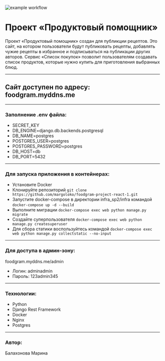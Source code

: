 ![example workflow](https://github.com/margoloko/foodgram-project-react-1/actions/workflows/foodgram-workflow.yml/badge.svg)
# Проект «Продуктовый помощник»
Проект «Продуктовый помощник» создан для публикции рецептов.
Это сайт, на котором пользователи будут публиковать рецепты, добавлять чужие рецепты в избранное и подписываться на публикации других авторов. Сервис «Список покупок» позволит пользователям создавать список продуктов, которые нужно купить для приготовления выбранных блюд.
-- -
## Сайт доступен по адресу: foodgram.myddns.me

-- -
### Заполнение .env файла:
- SECRET_KEY
- DB_ENGINE=django.db.backends.postgresql
- DB_NAME=postgres
- POSTGRES_USER=postgres
- POSTGRES_PASSWORD=postgres
- DB_HOST=db
- DB_PORT=5432
-- -
### Для запуска приложения в контейнерах:
- Установите Docker
- Клонируйте репозиторий
``` git clone https://github.com/margoloko/foodgram-project-react-1.git ```
- Запустите docker-compose в директории infra_sp2/infra командой
``` docker-compose up -d --build ```
- Выполните миграции
``` docker-compose exec web python manage.py migrate ```
- Создайте суперпользователя
``` docker-compose exec web python manage.py createsuperuser ```
- Для сбора статики воспользуйтесь командой
``` docker-compose exec web python manage.py collectstatic --no-input ```
-- -
### Для доступа в админ-зону:
foodgram.myddns.me/admin
- Логин: adminadmin
- Пароль: 123admin345
-- -
### Технологии:
- Python
- Django Rest Framework
- Docker
- Nginx
- Postgres
-- -
### Автор:
Балахонова Марина
